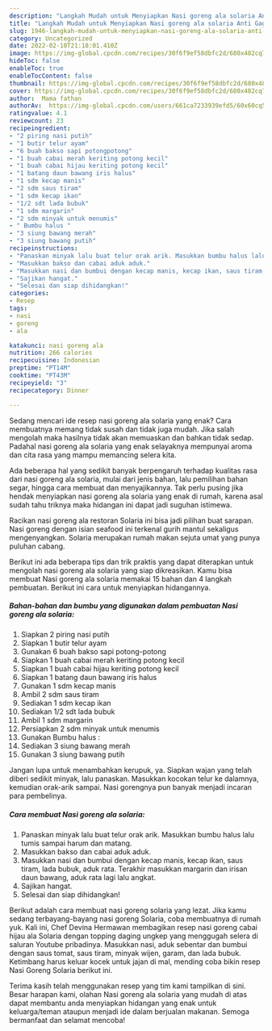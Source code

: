 ```yaml
---
description: "Langkah Mudah untuk Menyiapkan Nasi goreng ala solaria Anti Gagal"
title: "Langkah Mudah untuk Menyiapkan Nasi goreng ala solaria Anti Gagal"
slug: 1946-langkah-mudah-untuk-menyiapkan-nasi-goreng-ala-solaria-anti-gagal
category: Uncategorized
date: 2022-02-10T21:18:01.410Z
image: https://img-global.cpcdn.com/recipes/30f6f9ef58dbfc2d/680x482cq70/nasi-goreng-ala-solaria-foto-resep-utama.jpg
hideToc: false
enableToc: true
enableTocContent: false
thumbnail: https://img-global.cpcdn.com/recipes/30f6f9ef58dbfc2d/680x482cq70/nasi-goreng-ala-solaria-foto-resep-utama.jpg
cover: https://img-global.cpcdn.com/recipes/30f6f9ef58dbfc2d/680x482cq70/nasi-goreng-ala-solaria-foto-resep-utama.jpg
author:  Mama fathan
authorAv:  https://img-global.cpcdn.com/users/661ca7233939efd5/60x60cq50/avatar.jpg
ratingvalue: 4.1
reviewcount: 23
recipeingredient:
- "2 piring nasi putih"
- "1 butir telur ayam"
- "6 buah bakso sapi potongpotong"
- "1 buah cabai merah keriting potong kecil"
- "1 buah cabai hijau keriting potong kecil"
- "1 batang daun bawang iris halus"
- "1 sdm kecap manis"
- "2 sdm saus tiram"
- "1 sdm kecap ikan"
- "1/2 sdt lada bubuk"
- "1 sdm margarin"
- "2 sdm minyak untuk menumis"
- " Bumbu halus "
- "3 siung bawang merah"
- "3 siung bawang putih"
recipeinstructions:
- "Panaskan minyak lalu buat telur orak arik. Masukkan bumbu halus lalu tumis sampai harum dan matang."
- "Masukkan bakso dan cabai aduk aduk."
- "Masukkan nasi dan bumbui dengan kecap manis, kecap ikan, saus tiram, lada bubuk, aduk rata. Terakhir masukkan margarin dan irisan daun bawang, aduk rata lagi lalu angkat."
- "Sajikan hangat."
- "Selesai dan siap dihidangkan!"
categories:
- Resep
tags:
- nasi
- goreng
- ala

katakunci: nasi goreng ala 
nutrition: 266 calories
recipecuisine: Indonesian
preptime: "PT14M"
cooktime: "PT43M"
recipeyield: "3"
recipecategory: Dinner

---
```



Sedang mencari ide resep nasi goreng ala solaria yang enak? Cara membuatnya memang tidak susah dan tidak juga mudah. Jika salah mengolah maka hasilnya tidak akan memuaskan dan bahkan tidak sedap. Padahal nasi goreng ala solaria yang enak selayaknya mempunyai aroma dan cita rasa yang mampu memancing selera kita.


Ada beberapa hal yang sedikit banyak berpengaruh terhadap kualitas rasa dari nasi goreng ala solaria, mulai dari jenis bahan, lalu pemilihan bahan segar, hingga cara membuat dan menyajikannya. Tak perlu pusing jika hendak menyiapkan nasi goreng ala solaria yang enak di rumah, karena asal sudah tahu triknya maka hidangan ini dapat jadi suguhan istimewa.

Racikan nasi goreng ala restoran Solaria ini bisa jadi pilihan buat sarapan. Nasi goreng dengan isian seafood ini terkenal gurih mantul sekaligus mengenyangkan. Solaria merupakan rumah makan sejuta umat yang punya puluhan cabang.


Berikut ini ada beberapa tips dan trik praktis yang dapat diterapkan untuk mengolah nasi goreng ala solaria yang siap dikreasikan. Kamu bisa membuat Nasi goreng ala solaria memakai 15 bahan dan 4 langkah pembuatan. Berikut ini cara untuk menyiapkan hidangannya.

<!--inarticleads1-->

##### Bahan-bahan dan bumbu yang digunakan dalam pembuatan Nasi goreng ala solaria:

1. Siapkan 2 piring nasi putih
1. Siapkan 1 butir telur ayam
1. Gunakan 6 buah bakso sapi potong-potong
1. Siapkan 1 buah cabai merah keriting potong kecil
1. Siapkan 1 buah cabai hijau keriting potong kecil
1. Siapkan 1 batang daun bawang iris halus
1. Gunakan 1 sdm kecap manis
1. Ambil 2 sdm saus tiram
1. Sediakan 1 sdm kecap ikan
1. Sediakan 1/2 sdt lada bubuk
1. Ambil 1 sdm margarin
1. Persiapkan 2 sdm minyak untuk menumis
1. Gunakan  Bumbu halus :
1. Sediakan 3 siung bawang merah
1. Gunakan 3 siung bawang putih


Jangan lupa untuk menambahkan kerupuk, ya. Siapkan wajan yang telah diberi sedikit minyak, lalu panaskan. Masukkan kocokan telur ke dalamnya, kemudian orak-arik sampai. Nasi gorengnya pun banyak menjadi incaran para pembelinya. 

<!--inarticleads2-->

##### Cara membuat Nasi goreng ala solaria:

1. Panaskan minyak lalu buat telur orak arik. Masukkan bumbu halus lalu tumis sampai harum dan matang.
1. Masukkan bakso dan cabai aduk aduk.
1. Masukkan nasi dan bumbui dengan kecap manis, kecap ikan, saus tiram, lada bubuk, aduk rata. Terakhir masukkan margarin dan irisan daun bawang, aduk rata lagi lalu angkat.
1. Sajikan hangat.
1. Selesai dan siap dihidangkan!

Berikut adalah cara membuat nasi goreng solaria yang lezat. Jika kamu sedang terbayang-bayang nasi goreng Solaria, coba membuatnya di rumah yuk. Kali ini, Chef Devina Hermawan membagikan resep nasi goreng cabai hijau ala Solaria dengan topping daging ungkep yang menggugah selera di saluran Youtube pribadinya. Masukkan nasi, aduk sebentar dan bumbui dengan saus tomat, saus tiram, minyak wijen, garam, dan lada bubuk. Ketimbang harus keluar kocek untuk jajan di mal, mending coba bikin resep Nasi Goreng Solaria berikut ini. 

Terima kasih telah menggunakan resep yang tim kami tampilkan di sini. Besar harapan kami, olahan Nasi goreng ala solaria yang mudah di atas dapat membantu anda menyiapkan hidangan yang enak untuk keluarga/teman ataupun menjadi ide dalam berjualan makanan. Semoga bermanfaat dan selamat mencoba!
